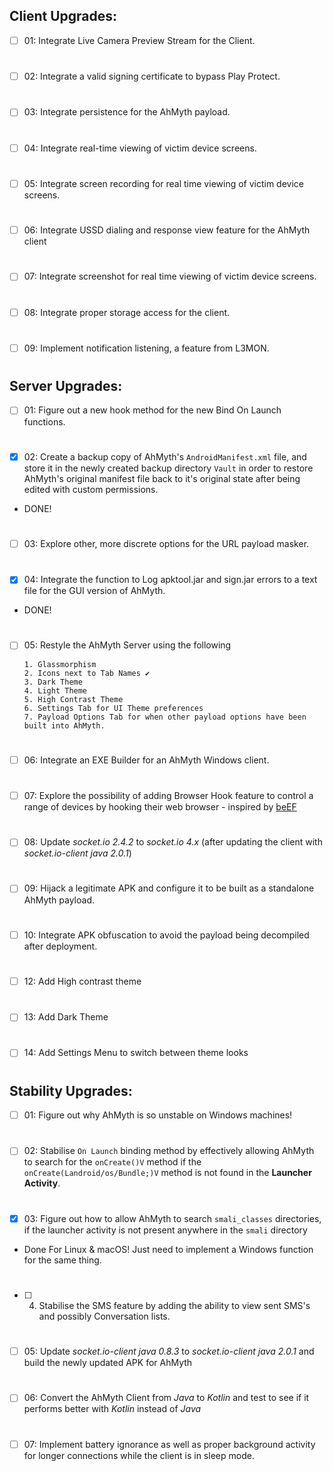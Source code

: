 ## Client Upgrades:
- [ ] 01: Integrate Live Camera Preview Stream for the Client. 
#
- [ ] 02: Integrate a valid signing certificate to bypass Play Protect. 
#
- [ ] 03: Integrate persistence for the AhMyth payload.
#
- [ ] 04: Integrate real-time viewing of victim device screens.
#
- [ ] 05: Integrate screen recording for real time viewing of victim device screens.
#
- [ ] 06: Integrate USSD dialing and response view feature for the 
AhMyth client
#
- [ ] 07: Integrate screenshot for real time viewing of victim device screens.
#
- [ ] 08: Integrate proper storage access for the client.
#
- [ ] 09: Implement notification listening, a feature from L3MON.
#
## Server Upgrades:

- [ ] 01: Figure out a new hook method for the new Bind On Launch functions.
#
- [x] 02: Create a backup copy of AhMyth's `AndroidManifest.xml`
file, and store it in the newly created backup directory 
`Vault` in order to restore AhMyth's original manifest file back to 
it's original state after being edited with custom permissions.

- DONE!
#
- [ ] 03: Explore other, more discrete options for the 
URL payload masker.
#
- [x] 04: Integrate the function to Log apktool.jar and sign.jar 
errors to a text file for the GUI version of AhMyth.

- DONE!
#
- [ ] 05: Restyle the AhMyth Server using the following

      1. Glassmorphism 
      2. Icons next to Tab Names ✔️
      3. Dark Theme 
      4. Light Theme
      5. High Contrast Theme
      6. Settings Tab for UI Theme preferences
      7. Payload Options Tab for when other payload options have been built into AhMyth.

#
- [ ] 06: Integrate an EXE Builder for an AhMyth Windows client.
#
- [ ] 07: Explore the possibility of adding Browser Hook feature 
to control a range of devices by hooking their web browser - inspired by [beEF](https://GitHub.com/beefproject/beef)
#
- [ ] 08: Update *socket.io 2.4.2* to *socket.io 4.x* (after updating the client with *socket.io-client java 2.0.1*)
#
- [ ] 09: Hijack a legitimate APK and configure it to be built as a standalone
AhMyth payload.
#
- [ ] 10: Integrate APK obfuscation to avoid the payload being decompiled after deployment.
#
- [ ] 12: Add High contrast theme
#
- [ ] 13: Add Dark Theme
#
- [ ] 14: Add Settings Menu to switch between theme looks
#
## Stability Upgrades:

- [ ] 01: Figure out why AhMyth is so unstable on 
Windows machines!
# 
- [ ] 02: Stabilise `On Launch` binding method by effectively 
allowing AhMyth to search for the `onCreate()V` method if the `onCreate(Landroid/os/Bundle;)V` 
method is not found in the **Launcher Activity**.
#
- [x] 03: Figure out how to allow AhMyth to search `smali_classes` directories, if the launcher activity is not present anywhere in the `smali` directory

- Done For Linux & macOS! Just need to implement a Windows function for the same thing.
#
- [ ] 04. Stabilise the SMS feature by adding the ability to view sent SMS's and possibly Conversation lists.
#
- [ ] 05: Update *socket.io-client java 0.8.3* to *socket.io-client java 2.0.1* and build the newly updated APK for AhMyth
#
- [ ] 06: Convert the AhMyth Client from *Java* to *Kotlin* and test to see if
it performs better with *Kotlin* instead of *Java* 
#
- [ ] 07: Implement battery ignorance as well as proper background activity for longer connections while the client is in sleep mode.
